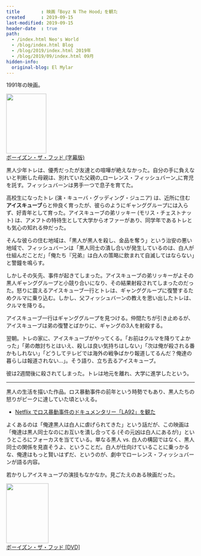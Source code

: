 ```yaml
---
title        : 映画「Boyz N The Hood」を観た
created      : 2019-09-15
last-modified: 2019-09-15
header-date  : true
path:
  - /index.html Neo's World
  - /blog/index.html Blog
  - /blog/2019/index.html 2019年
  - /blog/2019/09/index.html 09月
hidden-info:
  original-blog: El Mylar
---
```


1991年の映画。

<div class="ad-amazon">
  <div class="ad-amazon-image">
    <a href="https://www.amazon.co.jp/dp/B00REWZU2U?tag=neos21-22&amp;linkCode=osi&amp;th=1&amp;psc=1">
      <img src="https://m.media-amazon.com/images/I/51KZuuS2-6L._SL160_.jpg" width="107" height="160">
    </a>
  </div>
  <div class="ad-amazon-info">
    <div class="ad-amazon-title">
      <a href="https://www.amazon.co.jp/dp/B00REWZU2U?tag=neos21-22&amp;linkCode=osi&amp;th=1&amp;psc=1">ボーイズン・ザ・フッド (字幕版)</a>
    </div>
  </div>
</div>

黒人少年トレは、優秀だったが友達との喧嘩が絶えなかった。自分の手に負えないと判断した母親は、別れていた父親の_ローレンス・フィッシュバーン_に育児を託す。フィッシュバーンは男手一つで息子を育てた。

高校生になったトレ (演・キューバ・グッディング・ジュニア) は、近所に住む**アイスキューブ**らと仲良く育ったが、彼らのようにギャンググループには入らず、好青年として育った。アイスキューブの弟リッキー (モリス・チェストナット) は、アメフトの特待生として大学からオファーがあり、同学年であるトレとも気心の知れる仲だった。

そんな彼らの住む地域は、「黒人が黒人を殺し、金品を奪う」という治安の悪い地域で、フィッシュバーンは「黒人同士の潰し合いが発生しているのは、白人が仕組んだことだ」「俺たち『兄弟』は白人の策略に飲まれて自滅してはならない」と警鐘を鳴らす。

しかしその矢先、事件が起きてしまった。アイスキューブの弟リッキーがよその黒人ギャンググループと小競り合いになり、その結果射殺されてしまったのだった。怒りに震えるアイスキューブ一行とトレは、ギャンググループに復讐するためクルマに乗り込む。しかし、父フィッシュバーンの教えを思い出したトレは、クルマを降りる。

アイスキューブ一行はギャンググループを見つける。仲間たちが引き止めるが、アイスキューブは弟の復讐とばかりに、ギャングの3人を射殺する。

翌朝。トレの家に、アイスキューブがやってくる。「お前はクルマを降りてよかった」「弟の敵討ちとはいえ、殺しは良い気持ちはしない」「次は俺が殺される番かもしれない」「どうしてテレビでは海外の戦争ばかり報道してるんだ？俺達の暮らしは報道されない…」。そう語り、立ち去るアイスキューブ。

彼は2週間後に殺されてしまった。トレは地元を離れ、大学に進学したという。

---

黒人の生活を描いた作品。ロス暴動事件の前年という時勢でもあり、黒人たちの怒りがピークに達していた頃といえる。

- [Netflix でロス暴動事件のドキュメンタリー「LA92」を観た](01-01.html)

よくあるのは「俺達黒人は白人に虐げられてきた」という話だが、この映画は「俺達は黒人同士なのにお互いを潰し合ってる (その元凶は白人にあるが)」というところにフォーカスを当てている。単なる黒人 vs. 白人の構図ではなく、黒人同士の関係を見直そうよ、ということだ。白人が仕向けていることに乗っかるな、俺達はもっと賢いはずだ、というのが、劇中でローレンス・フィッシュバーンが語る内容。

若かりしアイスキューブの演技もなかなか。見ごたえのある映画だった。

<div class="ad-amazon">
  <div class="ad-amazon-image">
    <a href="https://www.amazon.co.jp/dp/B003XKRTR6?tag=neos21-22&amp;linkCode=osi&amp;th=1&amp;psc=1">
      <img src="https://m.media-amazon.com/images/I/51NXp-mOtwL._SL160_.jpg" width="113" height="160">
    </a>
  </div>
  <div class="ad-amazon-info">
    <div class="ad-amazon-title">
      <a href="https://www.amazon.co.jp/dp/B003XKRTR6?tag=neos21-22&amp;linkCode=osi&amp;th=1&amp;psc=1">ボーイズン・ザ・フッド [DVD]</a>
    </div>
  </div>
</div>
